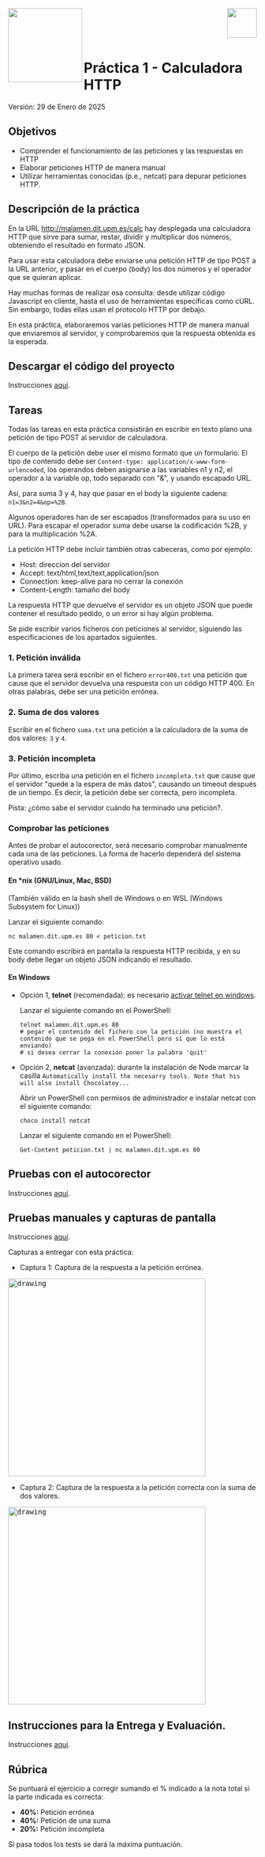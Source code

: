 <img  align="left" width="150" style="float: left;" src="https://www.upm.es/sfs/Rectorado/Gabinete%20del%20Rector/Logos/UPM/CEI/LOGOTIPO%20leyenda%20color%20JPG%20p.png">
<img  align="right" width="60" style="float: right;" src="http://www.dit.upm.es/figures/logos/ditupm-big.gif">

<br/><br/><br/>

# Práctica 1 - Calculadora HTTP

Versión: 29 de Enero de 2025

## Objetivos

* Comprender el funcionamiento de las peticiones y las respuestas en HTTP
* Elaborar peticiones HTTP de manera manual
* Utilizar herramientas conocidas (p.e., netcat) para depurar peticiones HTTP.

## Descripción de la práctica

En la URL http://malamen.dit.upm.es/calc hay desplegada una calculadora HTTP que sirve para sumar, restar, dividir y multiplicar dos números, obteniendo el resultado en formato JSON.

Para usar esta calculadora debe enviarse una petición HTTP de tipo POST a la URL anterior, y pasar en el cuerpo (body) los dos números y el operador que se quieran aplicar.

Hay muchas formas de realizar esa consulta: desde utilizar código Javascript en cliente, hasta el uso de herramientas específicas como cURL.
Sin embargo, todas ellas usan el protocolo HTTP por debajo.

En esta práctica, elaboraremos varias peticiones HTTP de manera manual que enviaremos al servidor, y comprobaremos que la respuesta obtenida es la esperada.


## Descargar el código del proyecto

Instrucciones [aquí](https://github.com/CORE-UPM/Instrucciones_Practicas/blob/main/README.md#descargar-el-c%C3%B3digo-del-proyecto).

## Tareas

Todas las tareas en esta práctica consistirán en escribir en texto plano una petición de tipo POST al servidor de calculadora.

El cuerpo de la petición debe user el mismo formato que un formulario.
El tipo de contenido debe ser `Content-type: application/x-www-form-urlencoded`, los operandos deben asignarse a las variables n1 y n2, el operador a la variable op, todo separado con "&", y usando escapado URL.

Así, para suma 3 y 4, hay que pasar en el body la siguiente cadena: `n1=3&n2=4&op=%2B`.

Algunos operadores han de ser escapados (transformados para su uso en URL).
Para escapar el operador suma debe usarse la codificación %2B, y para la multiplicación %2A.

La petición HTTP debe incluir también otras cabeceras, como por ejemplo:

- Host: direccion del servidor
- Accept: text/html,text/text,application/json
- Connection: keep-alive para no cerrar la conexión
- Content-Length: tamaño del body

La respuesta HTTP que devuelve el servidor es un objeto JSON que puede contener el resultado pedido, o un error si hay algún problema.

Se pide escribir varios ficheros con peticiones al servidor, siguiendo las especificaciones de los apartados siguientes.

### 1. Petición inválida

La primera tarea será escribir en el fichero `error400.txt` una petición que cause que el servidor devuelva una respuesta con un código HTTP 400. 
En otras palabras, debe ser una petición errónea.


### 2. Suma de dos valores

Escribir en el fichero `suma.txt` una petición a la calculadora de la suma de dos valores: `3` y `4`.

### 3. Petición incompleta


Por último, escriba una petición en el fichero `incompleta.txt` que cause que el servidor "quede a la espera de más datos", causando un timeout después de un tiempo.
Es decir, la petición debe ser correcta, pero incompleta.

Pista: ¿cómo sabe el servidor cuándo ha terminado una petición?.


### Comprobar las peticiones

Antes de probar el autocorector, será necesario comprobar manualmente cada una de las peticiones.
La forma de hacerlo dependerá del sistema operativo usado.

#### En *nix (GNU/Linux, Mac, BSD)

(También válido en la bash shell de Windows o en WSL (Windows Subsystem for Linux))

Lanzar el siguiente comando:

```shell
nc malamen.dit.upm.es 80 < peticion.txt
```

Este comando escribirá en pantalla la respuesta HTTP recibida, y en su body debe llegar un objeto JSON indicando el resultado.


#### En Windows
- Opción 1, **telnet** (recomendada): es necesario [activar telnet en windows](https://www.technipages.com/windows-10-enable-telnet).

    Lanzar el siguiente comando en el PowerShell:

    ```shell
    telnet malamen.dit.upm.es 80
    # pegar el contenido del fichero con la petición (no muestra el contenido que se pega en el PowerShell pero sí que lo está enviando)
    # si desea cerrar la conexión poner la palabra 'quit' 
    ```

- Opción 2, **netcat** (avanzada): durante la instalación de Node marcar la casilla `Automatically install the necesarry tools. Note that his will also install Chocolatey...`

    Abrir un PowerShell con permisos de administrador e instalar netcat con el siguiente comando:

    ```shell
    choco install netcat
    ```

    Lanzar el siguiente comando en el PowerShell:

    ```shell
    Get-Content peticion.txt | nc malamen.dit.upm.es 80
    ```


## Pruebas con el autocorector

Instrucciones [aquí](https://github.com/CORE-UPM/Instrucciones_Practicas/blob/main/README.md#pruebas-con-el-autocorector).

## Pruebas manuales y capturas de pantalla

Instrucciones [aquí](https://github.com/CORE-UPM/Instrucciones_Practicas/blob/main/README.md#pruebas-manuales-y-capturas-de-pantalla).

Capturas a entregar con esta práctica: 

- Captura 1: Captura de la respuesta a la petición errónea.
<kbd>
<img src="https://user-images.githubusercontent.com/47325335/215512403-056b2342-95fd-4f43-b3a0-890107359c5d.png" alt="drawing" width="400"/>
</kbd>


- Captura 2: Captura de la respuesta a la petición correcta con la suma de dos valores.
<kbd>
<img src="https://user-images.githubusercontent.com/47325335/215512506-3fd9603e-8d95-4e26-9f19-acbc5ec838f1.png" alt="drawing" width="400"/>
</kbd>


## Instrucciones para la Entrega y Evaluación.
Instrucciones [aquí](https://github.com/CORE-UPM/Instrucciones_Practicas/blob/main/README.md#instrucciones-para-la-entrega-y-evaluaci%C3%B3n
).

## Rúbrica

Se puntuará el ejercicio a corregir sumando el % indicado a la nota total si la parte indicada es correcta:

- **40%:** Petición errónea 
- **40%:** Petición de una suma
- **20%:** Petición incompleta

Si pasa todos los tests se dará la máxima puntuación.
